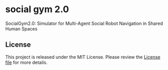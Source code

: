 # social gym 2.0
SocialGym2.0: Simulator for Multi-Agent Social Robot Navigation in Shared Human Spaces


## License

This project is released under the MIT License. Please review the [License file](LICENSE) for more details.
